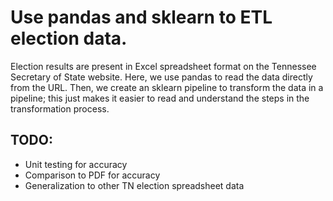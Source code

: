 # Use pandas and sklearn to ETL election data.

Election results are present in Excel spreadsheet format on 
the Tennessee Secretary of State website. Here, we use pandas to 
read the data directly from the URL. Then, we create an sklearn pipeline
to transform the data in a pipeline; this just makes it easier to read
and understand the steps in the transformation process.

## TODO:
- Unit testing for accuracy
- Comparison to PDF for accuracy
- Generalization to other TN election spreadsheet data


